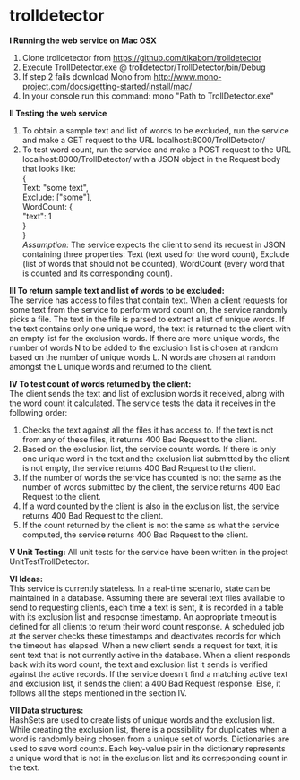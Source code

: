 # trolldetector
**I Running the web service on Mac OSX**  
1. Clone trolldetector from https://github.com/tikabom/trolldetector  
2. Execute TrollDetector.exe @ trolldetector/TrollDetector/bin/Debug  
3. If step 2 fails download Mono from http://www.mono-project.com/docs/getting-started/install/mac/  
4. In your console run this command: mono "Path to TrollDetector.exe"  
  
**II Testing the web service**  
1. To obtain a sample text and list of words to be excluded, run the service and make a GET request to the URL localhost:8000/TrollDetector/  
2. To test word count, run the service and make a POST request to the URL localhost:8000/TrollDetector/ with a JSON object in the Request body that looks like:  
  {  
    Text: "some text",  
    Exclude: ["some"],  
    WordCount: {  
                "text": 1  
               }  
  }  
*Assumption:* The service expects the client to send its request in JSON containing three properties: Text (text used for the word count), Exclude (list of words that should not be counted), WordCount (every word that is counted and its corresponding count).  
  
**III To return sample text and list of words to be excluded:**  
The service has access to files that contain text. When a client requests for some text from the service to perform word count on, the service randomly picks a file. The text in the file is parsed to extract a list of unique words. If the text contains only one unique word, the text is returned to the client with an empty list for the exclusion words. If there are more unique words, the number of words N to be added to the exclusion list is chosen at random based on the number of unique words L. N words are chosen at random amongst the L unique words and returned to the client.  
  
**IV To test count of words returned by the client:**  
The client sends the text and list of exclusion words it received, along with the word count it calculated. The service tests the data it receives in the following order:  
1. Checks the text against all the files it has access to. If the text is not from any of these files, it returns 400 Bad Request to the client.  
2. Based on the exclusion list, the service counts words. If there is only one unique word in the text and the exclusion list submitted by the client is not empty, the service returns 400 Bad Request to the client.  
3. If the number of words the service has counted is not the same as the number of words submitted by the client, the service returns 400 Bad Request to the client.  
4. If a word counted by the client is also in the exclusion list, the service returns 400 Bad Request to the client.  
5. If the count returned by the client is not the same as what the service computed, the service returns 400 Bad Request to the client.  
  
**V Unit Testing:**
All unit tests for the service have been written in the project UnitTestTrollDetector.  
  
**VI Ideas:**  
This service is currently stateless. In a real-time scenario, state can be maintained in a database. Assuming there are several text files available to send to requesting clients, each time a text is sent, it is recorded in a table with its exclusion list and response timestamp. An appropriate timeout is defined for all clients to return their word count response. A scheduled job at the server checks these timestamps and deactivates records for which the timeout has elapsed. When a new client sends a request for text, it is sent text that is not currently active in the database. When a client responds back with its word count, the text and exclusion list it sends is verified against the active records. If the service doesn't find a matching active text and exclusion list, it sends the client a 400 Bad Request response. Else, it follows all the steps mentioned in the section IV.  
  
**VII Data structures:**  
HashSets are used to create lists of unique words and the exclusion list. While creating the exclusion list, there is a possibility for duplicates when a word is randomly being chosen from a unique set of words. Dictionaries are used to save word counts. Each key-value pair in the dictionary represents a unique word that is not in the exclusion list and its corresponding count in the text.
